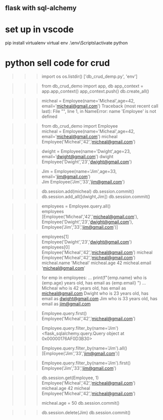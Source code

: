 ## flask with sql-alchemy

# set up in vscode

pip install virtualenv
virtual env
.\env\Scripts\activate
python


# python sell code for crud 

>>> import os
>>> os.listdir()
['db_crud_demp.py', 'env']
>>>

>>> from db_crud_demo import app, db 
>>> app_context = app.app_context()
>>> app_context.push()
>>> db.create_all()

>>> micheal = Employee(name='Micheal',age=42, email='micheal@gmail.com') 
Traceback (most recent call last):
  File "<stdin>", line 1, in <module>
NameError: name 'Employee' is not defined

 
>>> from db_crud_demo import Employee  
>>> micheal = Employee(name='Micheal',age=42, email='micheal@gmail.com')
>>> micheal
Employee('Micheal','42','micheal@gmail.com')

>>> dwight = Employee(name='Dwight',age=23, email='dwight@gmail.com') 
>>> dwight
Employee('Dwight','23','dwight@gmail.com')


>>> Jim = Employee(name='Jim',age=33, email='jim@gmail.com')          
>>> Jim
Employee('Jim','33','jim@gmail.com')

 
>>> db.session.add(micheal) 
>>> db.session.commit()
>>> db.session.add_all([dwight,Jim]) 
>>> db.session.commit()


>>> employees = Employee.query.all()    
>>> employees
[Employee('Micheal','42','micheal@gmail.com'), Employee('Dwight','23','dwight@gmail.com'), Employee('Jim','33','jim@gmail.com')]

>>> employees[1] 
Employee('Dwight','23','dwight@gmail.com')
>>> employees[0] 
Employee('Micheal','42','micheal@gmail.com')
>>> micheal
Employee('Micheal','42','micheal@gmail.com')
>>> micheal.name
'Micheal'
>>> micheal.age
42
>>> micheal.email
'micheal@gmail.com'


>>> for emp in employees:
...     print(f"{emp.name} who is {emp.age} years old, has email as {emp.email} ")
...
Micheal who is 42 years old, has email as micheal@gmail.com
Dwight who is 23 years old, has email as dwight@gmail.com
Jim who is 33 years old, has email as jim@gmail.com


>>> Employee.query.first()
Employee('Micheal','42','micheal@gmail.com')

>>> Employee.query.filter_by(name='Jim') 
<flask_sqlalchemy.query.Query object at 0x00000176AF0D3B30>

>>> Employee.query.filter_by(name='Jim').all()
[Employee('Jim','33','jim@gmail.com')]

>>> Employee.query.filter_by(name='Jim').first()
Employee('Jim','33','jim@gmail.com')

>>> db.session.get(Employee, 1) 
Employee('Micheal','42','micheal@gmail.com')
>>> micheal.age
42
>>> micheal
Employee('Micheal','42','micheal@gmail.com')
>>>
>>> 
>>> micheal.age = 50
>>> db.session.commit()


>>> db.session.delete(Jim)
>>> db.session.commit()
